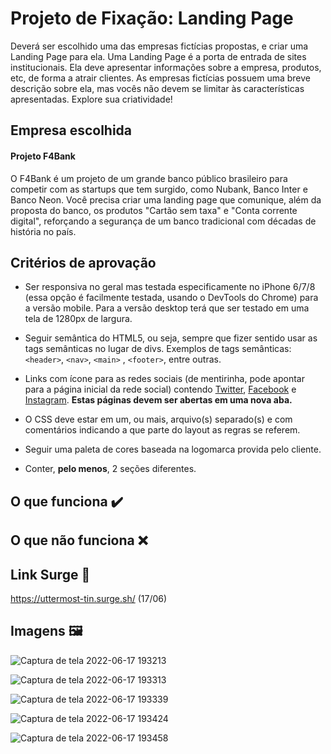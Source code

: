 # Projeto de Fixação: Landing Page

Deverá ser escolhido uma das empresas fictícias propostas, e criar uma Landing Page para ela. 
Uma Landing Page é a porta de entrada de sites institucionais. Ela deve apresentar informações sobre a empresa, produtos, etc, de forma a atrair clientes. As empresas fictícias possuem uma breve descrição sobre ela, mas vocês não devem se limitar às características apresentadas. Explore sua criatividade!

## Empresa escolhida

#### Projeto F4Bank
O F4Bank é um projeto de um grande banco público brasileiro para competir com as startups que tem surgido, como Nubank, Banco Inter e Banco Neon. Você precisa criar uma landing page que comunique, além da proposta do banco, os produtos "Cartão sem taxa" e "Conta corrente digital", reforçando a segurança de um banco tradicional com décadas de história no país.

## Critérios de aprovação

- Ser responsiva no geral mas testada especificamente no iPhone 6/7/8 (essa opção é facilmente testada, usando o DevTools do Chrome) para a versão mobile. Para a versão desktop terá que ser testado em uma tela de 1280px de largura.

- Seguir semântica do HTML5, ou seja, sempre que fizer sentido usar as tags semânticas no lugar de divs. Exemplos de tags semânticas: `<header>`, `<nav>`, `<main>` , `<footer>`, entre outras.

- Links com ícone para as redes sociais (de mentirinha, pode apontar para a página inicial da rede social) contendo [Twitter](https://twitter.com/login?lang=pt), [Facebook](https://pt-br.facebook.com/) e [Instagram](https://www.instagram.com/). **Estas páginas devem ser abertas em uma nova aba.**

- O CSS deve estar em um, ou mais, arquivo(s) separado(s) e com comentários indicando a que parte do layout as regras se referem.

- Seguir uma paleta de cores baseada na logomarca provida pelo cliente.

- Conter, **pelo menos**, 2 seções diferentes.

## O que funciona ✔️

## O que não funciona ❌

## Link Surge 🔗 

https://uttermost-tin.surge.sh/ (17/06)

## Imagens 🖼️

![Captura de tela 2022-06-17 193213](https://user-images.githubusercontent.com/102546653/174413048-b9e61095-e597-4378-bb35-b5050e6fcbfe.png)

![Captura de tela 2022-06-17 193313](https://user-images.githubusercontent.com/102546653/174413071-163cf628-4924-4a15-b4e3-4e922a05adf8.png)

![Captura de tela 2022-06-17 193339](https://user-images.githubusercontent.com/102546653/174413078-9d4afbe7-5f1f-4d62-b56c-11bcbfb00405.png)

![Captura de tela 2022-06-17 193424](https://user-images.githubusercontent.com/102546653/174413079-fb0f66a8-557d-497d-ae57-9b174f70fcf3.png)

![Captura de tela 2022-06-17 193458](https://user-images.githubusercontent.com/102546653/174413083-7df78c5e-f536-48fa-9da4-37659192d639.png)
